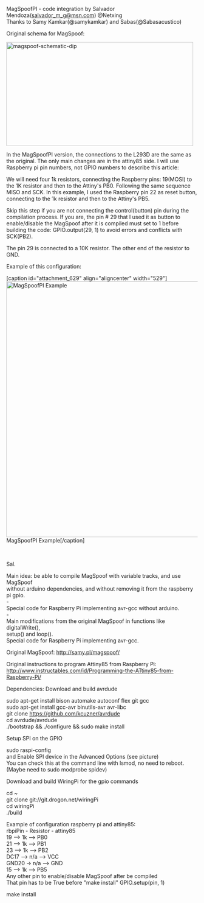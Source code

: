 MagSpoofPI - code integration by Salvador Mendoza(salvador_m_g@msn.com) @Netxing <br>
Thanks to Samy Kamkar(@samykamkar) and Sabas(@Sabasacustico)<br>

Original schema for MagSpoof:

<img class="  wp-image-583 aligncenter" src="https://netxing.files.wordpress.com/2016/08/magspoof-schematic-dip.png" alt="magspoof-schematic-dip" width="492" height="273" />

In the MagSpoofPI version, the connections to the L293D are the same as the original. The only main changes are in the attiny85 side. I will use Raspberry pi pin numbers, not GPIO numbers to describe this article:

We will need four 1k resistors, connecting the Raspberry pins: 19(MOSI) to the 1K resistor and then to the Attiny's PB0. Following the same sequence MISO and SCK. In this example, I used the Raspberry pin 22 as reset button, connecting to the 1k resistor and then to the Attiny's PB5.

Skip this step if you are not connecting the control(button) pin during the compilation process. If you are, the pin # 29 that I used it as button to enable/disable the MagSpoof after it is compiled must set to 1 before building the code: GPIO.output(29, 1) to avoid errors and conflicts with SCK(PB2).

The pin 29 is connected to a 10K resistor. The other end of the resistor to GND.

Example of this configuration:

[caption id="attachment_629" align="aligncenter" width="529"]<img class="alignnone  wp-image-629" src="https://netxing.files.wordpress.com/2016/08/screen-shot-2016-08-26-at-7-46-24-pm.png" alt="MagSpoofPI Example" width="529" height="672" /> MagSpoofPI Example[/caption]

&nbsp;

Sal.

Main idea: be able to compile MagSpoof with variable tracks, and use MagSpoof<br>
without arduino dependencies, and without removing it from the raspberry pi gpio.<br>
-<br>
Special code for Raspberry Pi implementing avr-gcc without arduino.<br>
-<br>
Main modifications from the original MagSpoof in functions like digitalWrite(), <br>
setup() and loop().<br>
Special code for Raspberry Pi implementing avr-gcc.<br>

Original MagSpoof: http://samy.pl/magspoof/

Original instructions to program Attiny85 from Raspberry Pi: <br>
http://www.instructables.com/id/Programming-the-ATtiny85-from-Raspberry-Pi/

Dependencies:
Download and build avrdude

sudo apt-get install bison automake autoconf flex git gcc<br>
sudo apt-get install gcc-avr binutils-avr avr-libc<br>
git clone https://github.com/kcuzner/avrdude <br>
cd avrdude/avrdude<br>
./bootstrap && ./configure && sudo make install<br>


Setup SPI on the GPIO

sudo raspi-config<br>
and Enable SPI device in the Advanced Options (see picture)<br>
You can check this at the command line with lsmod, no need to reboot. (Maybe need to sudo modprobe spidev)

Download and build WiringPi for the gpio commands

cd ~ <br>
git clone git://git.drogon.net/wiringPi<br>
cd wiringPi<br>
./build<br>

Example of configuration raspberry pi and attiny85:<br>
rbpiPin - Resistor - attiny85<br>
 19  -->  1k  -->  PB0<br>
 21  -->  1k  -->  PB1<br>
 23  -->  1k  -->  PB2<br>
DC17 --> n/a  -->  VCC<br>
GND20 -> n/a  -->  GND<br>
 15  -->  1k  -->  PB5<br>
Any other pin to enable/disable MagSpoof after be compiled<br>
That pin has to be True before "make install" GPIO.setup(pin, 1)<br>

make install
